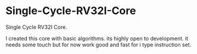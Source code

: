 # Single-Cycle-RV32I-Core
Single Cycle RV32I Core.

I created this core with basic algorithms. its highly open to development. it needs some touch but for now work good and fast for i type instruction set.

